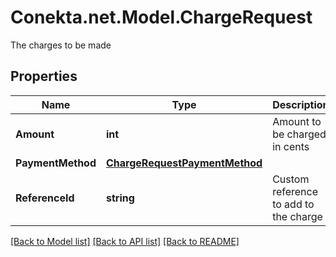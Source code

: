 # Conekta.net.Model.ChargeRequest
The charges to be made

## Properties

Name | Type | Description | Notes
------------ | ------------- | ------------- | -------------
**Amount** | **int** | Amount to be charged in cents | [optional] 
**PaymentMethod** | [**ChargeRequestPaymentMethod**](ChargeRequestPaymentMethod.md) |  | 
**ReferenceId** | **string** | Custom reference to add to the charge | [optional] 

[[Back to Model list]](../README.md#documentation-for-models) [[Back to API list]](../README.md#documentation-for-api-endpoints) [[Back to README]](../README.md)

